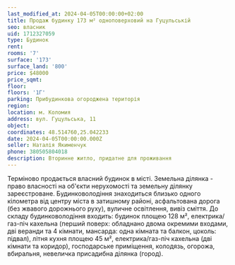 ```yaml
---
last_modified_at: 2024-04-05T00:00:00+02:00
title: Продаж будинку 173 м² одноповерховий на Гуцульській
seo: власник
uid: 1712327059
type: Будинок
rent:
rooms: '7'
surface: '173'
surface_land: '800'
price: $48000
price_sqmt:
floor:
floors: '1Г'
parking: Прибудинкова огороджена територія
region:
location: м. Коломия
address: вул. Гуцульська, 11
object:
coordinates: 48.514760,25.042233
date: 2024-04-05T00:00:00.000Z
seller: Наталія Якименчук
phone: 380505804018
description: Вторинне житло, придатне для проживання
---
```


Терміново продається власний будинок в місті. Земельна ділянка - право власності на об'єкти нерухомості та земельну ділянку зареєстроване. Будинковолодіння знаходиться близько одного кілометра від центру міста в затишному районі, асфальтована дорога (без жвавого дорожнього руху), вуличне освітлення, вивіз сміття. До складу будинковолодіння входить: будинок площею 128 м², електрика/газ-піч кахельна (перший поверх: обладнано двома окремими входами, дві веранди та 4 кімнати, мансарда: одна кімната та балкон, цоколь: підвал), літня кухня площею 45 м², електрика/газ-піч кахельна (дві кімнати та коридор), господарське приміщення, колодязь, огорожа, вбиральня, невеличка присадибна ділянка (город).
